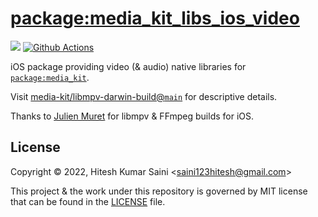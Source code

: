 # [package:media_kit_libs_ios_video](https://github.com/media-kit/media-kit)

[![](https://img.shields.io/discord/1079685977523617792?color=33cd57&label=Discord&logo=discord&logoColor=discord)](https://discord.gg/h7qf2R9n57) [![Github Actions](https://github.com/media-kit/media-kit/actions/workflows/ci.yml/badge.svg)](https://github.com/media-kit/media-kit/actions/workflows/ci.yml)

iOS package providing video (& audio) native libraries for [`package:media_kit`](https://github.com/media-kit/media-kit).

Visit [media-kit/libmpv-darwin-build@`main`](https://github.com/media-kit/libmpv-darwin-build/tree/main) for descriptive details.

Thanks to [Julien Muret](https://github.com/birros) for libmpv & FFmpeg builds for iOS.

## License

Copyright © 2022, Hitesh Kumar Saini <<saini123hitesh@gmail.com>>

This project & the work under this repository is governed by MIT license that can be found in the [LICENSE](./LICENSE) file.
